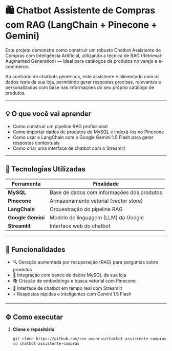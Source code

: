 # 🛍️ Chatbot Assistente de Compras com RAG (LangChain + Pinecone + Gemini)

Este projeto demonstra como construir um robusto Chatbot Assistente de Compras com Inteligência Artificial, utilizando a técnica de RAG (Retrieval-Augmented Generation) — ideal para catálogos de produtos no varejo e e-commerce.

Ao contrário de chatbots genéricos, este assistente é alimentado com os dados reais da sua loja, permitindo gerar respostas precisas, relevantes e personalizadas com base nas informações do seu próprio catálogo de produtos.


---

## 💡 O que você vai aprender

- Como construir um pipeline RAG profissional
- Como importar dados de produtos do MySQL e indexá-los no Pinecone
- Como usar o LangChain com o Google Gemini 1.5 Flash para gerar respostas contextuais
- Como criar uma interface de chatbot com o Streamlit

---

## 📁 Tecnologias Utilizadas

| Ferramenta        | Finalidade                                |
|--------------------|--------------------------------------------|
| **MySQL**          | Base de dados com informações dos produtos |
| **Pinecone**       | Armazenamento vetorial (vector store)      |
| **LangChain**      | Orquestração do pipeline RAG               |
| **Google Gemini**  | Modelo de linguagem (LLM) da Google        |
| **Streamlit**      | Interface web do chatbot                   |

---

## 🚀 Funcionalidades

- 🔍 Geração aumentada por recuperação (RAG) para perguntas sobre produtos
- 🛒 Integração com banco de dados MySQL da sua loja
- 📚 Criação de embeddings e busca vetorial com Pinecone
- 💬 Interface de chatbot em tempo real com Streamlit
- ⚡ Respostas rápidas e inteligentes com Gemini 1.5 Flash

---

## ⚙️ Como executar

1. **Clone o repositório**  
   ```bash
   git clone https://github.com/seu-usuario/chatbot-assistente-compras.git
   cd chatbot-assistente-compras
